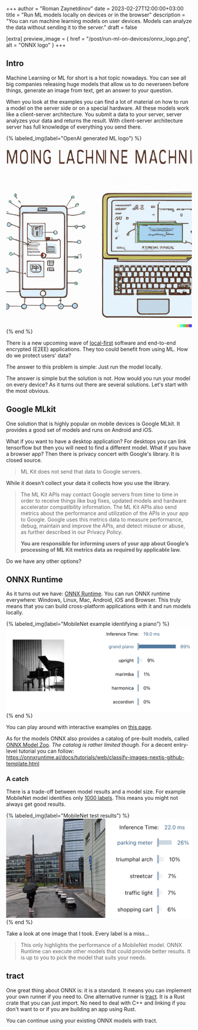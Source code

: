 +++
author = "Roman Zaynetdinov"
date = 2023-02-27T12:00:00+03:00
title = "Run ML models locally on devices or in the browser"
description = "You can run machine learning models on user devices. Models can analyze the data without sending it to the server."
draft = false

[extra]
preview_image = { href = "/post/run-ml-on-devices/onnx_logo.png", alt = "ONNX logo" }
+++

## Intro

Machine Learning or ML for short is a hot topic nowadays. You can see all big companies releasing huge models that allow us to do neverseen before things, generate an image from text, get an answer to your question.

When you look at the examples you can find a lot of material on how to run a model on the server side or on a special hardware. All these models work like a client-server architecture. You submit a data to your server, server analyzes your data and returns the result. With client-server architecture server has full knowledge of everything you send there.

{% labeled_img(label="OpenAI generated ML logo") %}
<img src="./openai-ml-logo.jpg" alt="OpenAI generated ML logo" />
{% end %}

There is a new upcoming wave of [local-first](https://www.inkandswitch.com/local-first/) software and end-to-end encrypted (E2EE) applications. They too could benefit from using ML. How do we protect users' data? 

The answer to this problem is simple: Just run the model locally.

The answer is simple but the solution is not. How would you run your model on every device? As it turns out there are several solutions. Let's start with the most obvious.


## Google MLkit

One solution that is highly popular on mobile devices is Google MLkit. It provides a good set of models and runs on Android and iOS. 

What if you want to have a desktop application? For desktops you can link tensorflow but then you will need to find a different model. What if you have a browser app? Then there is privacy concert with Google's library. It is closed source. 

> ML Kit does not send that data to Google servers.

While it doesn't collect your data it collects how you use the library.

> The ML Kit APIs may contact Google servers from time to time in order to receive things like bug fixes, updated models and hardware accelerator compatibility information. The ML Kit APIs also send metrics about the performance and utilization of the APIs in your app to Google. Google uses this metrics data to measure performance, debug, maintain and improve the APIs, and detect misuse or abuse, as further described in our Privacy Policy.
>
> **You are responsible for informing users of your app about Google’s processing of ML Kit metrics data as required by applicable law.**

Do we have any other options?


## ONNX Runtime

As it turns out we have: [ONNX Runtime](https://onnxruntime.ai/). You can run ONNX runtime everywhere: Windows, Linux, Mac, Android, iOS and Browser. This truly means that you can build cross-platform applications with it and run models locally.

{% labeled_img(label="MobileNet example identifying a piano") %}
<img src="./mobile-net-piano.jpg" alt="Mobile Net Piano result" />
{% end %}

You can play around with interactive examples on [this page](https://microsoft.github.io/onnxruntime-web-demo/). 

As for the models ONNX also provides a catalog of pre-built models, called [ONNX Model Zoo](https://github.com/onnx/models). *The catalog is rather limited though.* For a decent entry-level tutorial you can follow: <https://onnxruntime.ai/docs/tutorials/web/classify-images-nextjs-github-template.html>

### A catch

There is a trade-off between model results and a model size. For example MobileNet model identifies only [1000 labels](https://github.com/sonos/tract/blob/main/examples/onnx-mobilenet-v2/imagenet_slim_labels.txt). This means you might not always get good results.

{% labeled_img(label="MobileNet test results") %}
<img src="./mobile-net-custom.jpg" alt="Mobile Net piano results" />
{% end %}

Take a look at one image that I took. Every label is a miss...

> This only highlights the performance of a MobileNet model. ONNX Runtime can execute other models that could provide better results. It is up to you to pick the model that suits your needs.


## tract

One great thing about ONNX is: it is a standard. It means you can implement your own runner if you need to. One alternative runner is [tract](https://github.com/sonos/tract). It is a Rust crate that you can just import. No need to deal with C++ and linking if you don't want to or if you are building an app using Rust.

You can continue using your existing ONNX models with tract.

